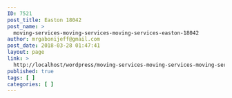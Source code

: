 ```yaml
---
ID: 7521
post_title: Easton 18042
post_name: >
  moving-services-moving-services-moving-services-easton-18042
author: mrgabonijeff@gmail.com
post_date: 2018-03-28 01:47:41
layout: page
link: >
  http://localhost/wordpress/moving-services-moving-services-moving-services-easton-18042/
published: true
tags: [ ]
categories: [ ]
---
```

